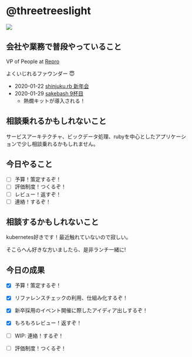 # @threetreeslight

![](https://avatars3.githubusercontent.com/u/1057490?s=100&v=4)

## 会社や業務で普段やっていること

VP of People at [Repro](https://repro.io)

よくいじれるファウンダー :innocent:

- 2020-01-22 [shinjuku.rb 新年会](https://shinjukurb.connpass.com/event/161855/)
- 2020-01-29 [sakebash 9杯目](https://repro.connpass.com/event/158632/)
  - 熱燗キットが導入される！

## 相談乗れるかもしれないこと

サービスアーキテクチャ、ビックデータ処理、rubyを中心としたアプリケーションで少し相談乗れるかもしれません。

## 今日やること

- [ ] 予算！策定するぞ！
- [ ] 評価制度！つくるぞ！
- [ ] レビュー！返すぞ！
- [ ] 連絡！するぞ！

## 相談するかもしれないこと

kubernetes好きです！最近触れていないので寂しい。

そこらへん好きな方いましたら、是非ランチ一緒に!

## 今日の成果

- [x] 予算！策定するぞ！
- [x] リファレンスチェックの利用、仕組み化するぞ！
- [x] 新卒採用のイベント開催に際したアイディア出しするぞ！
- [x] もろもろレビュー！返すぞ！
- [ ] WIP: 連絡！するぞ！
- [ ] 評価制度！つくるぞ！


